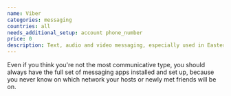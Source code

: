 ```yaml
---
name: Viber
categories: messaging
countries: all
needs_additional_setup: account phone_number
price: 0
description: Text, audio and video messaging, especially used in Eastern Europe, Russia and Mediterranean.
---
```


Even if you think you're not the most communicative type, you should always have the full set of messaging apps installed and set up, because you never know on which network your hosts or newly met friends will be on.
